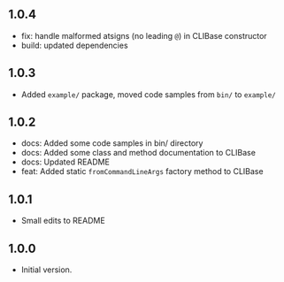 ## 1.0.4
- fix: handle malformed atsigns (no leading `@`) in CLIBase constructor
- build: updated dependencies
## 1.0.3
- Added `example/` package, moved code samples from `bin/` to `example/`
## 1.0.2
- docs: Added some code samples in bin/ directory
- docs: Added some class and method documentation to CLIBase
- docs: Updated README
- feat: Added static `fromCommandLineArgs` factory method to CLIBase
## 1.0.1
- Small edits to README
## 1.0.0
- Initial version.
